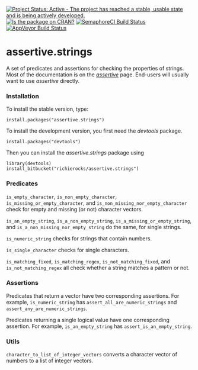 [![Project Status: Active - The project has reached a stable, usable state and is being actively developed.](http://www.repostatus.org/badges/0.1.0/active.svg)](http://www.repostatus.org/#active)
[![Is the package on CRAN?](http://www.r-pkg.org/badges/version/assertive.strings)](http://www.r-pkg.org/pkg/assertive.strings)
[![SemaphoreCI Build Status](https://semaphoreci.com/api/v1/projects/bb88f300-f875-4509-9b78-3c8d3c013eb1/635209/badge.svg)](https://semaphoreci.com/richierocks/assertive-strings)
[![AppVeyor Build Status](https://ci.appveyor.com/api/projects/status/1ccr3q27ly97sdsu?svg=true)](https://ci.appveyor.com/project/richierocks/assertive-strings)

# assertive.strings

A set of predicates and assertions for checking the properties of strings.  Most of the documentation is on the *[assertive](https://bitbucket.org/richierocks/assertive)* page.  End-users will usually want to use *assertive* directly.


### Installation

To install the stable version, type:

```{r}
install.packages("assertive.strings")
```

To install the development version, you first need the *devtools* package.

```{r}
install.packages("devtools")
```

Then you can install the *assertive.strings* package using

```{r}
library(devtools)
install_bitbucket("richierocks/assertive.strings")
```

### Predicates

`is_empty_character`, `is_non_empty_character`, `is_missing_or_empty_character`, and `is_non_missing_nor_empty_character` check for empty and missing (or not) character vectors.

`is_an_empty_string`, `is_a_non_empty_string`, `is_a_missing_or_empty_string`, and `is_a_non_missing_nor_empty_string` do the same, for single strings.

`is_numeric_string` checks for strings that contain numbers.

`is_single_character` checks for single characters.

`is_matching_fixed`, `is_matching_regex`, `is_not_matching_fixed`, and `is_not_matching_regex` all check whether a string matches a pattern or not.

### Assertions

Predicates that return a vector have two corresponding assertions.  For example,
`is_numeric_string` has `assert_all_are_numeric_strings` and `assert_any_are_numeric_strings`.

Predicates returning a single logical value have one corresponding assertion.
For example, `is_an_empty_string` has `assert_is_an_empty_string`.

### Utils

`character_to_list_of_integer_vectors` converts a character vector of numbers to a list of integer vectors.
